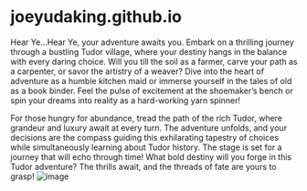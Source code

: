 # joeyudaking.github.io
Hear Ye…Hear Ye, your adventure awaits you. Embark on a thrilling journey through a bustling Tudor village, where your destiny hangs in the balance with every daring choice. Will you till the soil as a farmer, carve your path as a carpenter, or savor the artistry of a weaver? Dive into the heart of adventure as a humble kitchen maid or immerse yourself in the tales of old as a book binder. Feel the pulse of excitement at the shoemaker’s bench or spin your dreams into reality as a hard-working yarn spinner!

For those hungry for abundance, tread the path of the rich Tudor, where grandeur and luxury await at every turn. The adventure unfolds, and your decisions are the compass guiding this exhilarating tapestry of choices while simultaneously learning about Tudor history. The stage is set for a journey that will echo through time! What bold destiny will you forge in this Tudor adventure? The thrills await, and the threads of fate are yours to grasp!
![image](https://github.com/joeyudaking/joeyudaking.github.io/assets/145597292/2f41d6a3-be63-4db8-8dce-1fc1d09568dd)
